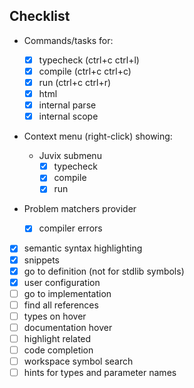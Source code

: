 ## Checklist

- Commands/tasks for:

  - [x] typecheck (ctrl+c ctrl+l)
  - [x] compile (ctrl+c ctrl+c)
  - [x] run (ctrl+c ctrl+r)
  - [x] html
  - [x] internal parse
  - [x] internal scope

- Context menu (right-click) showing:

  - Juvix submenu
    - [x] typecheck
    - [x] compile
    - [x] run

- Problem matchers provider
  - [x] compiler errors
- [x] semantic syntax highlighting
- [x] snippets
- [x] go to definition (not for stdlib symbols)
- [x] user configuration
- [ ] go to implementation
- [ ] find all references
- [ ] types on hover
- [ ] documentation hover
- [ ] highlight related
- [ ] code completion
- [ ] workspace symbol search
- [ ] hints for types and parameter names
